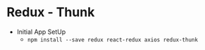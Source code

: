 # Redux - Thunk
- Initial App SetUp 
    - `npm install --save redux react-redux axios redux-thunk`
